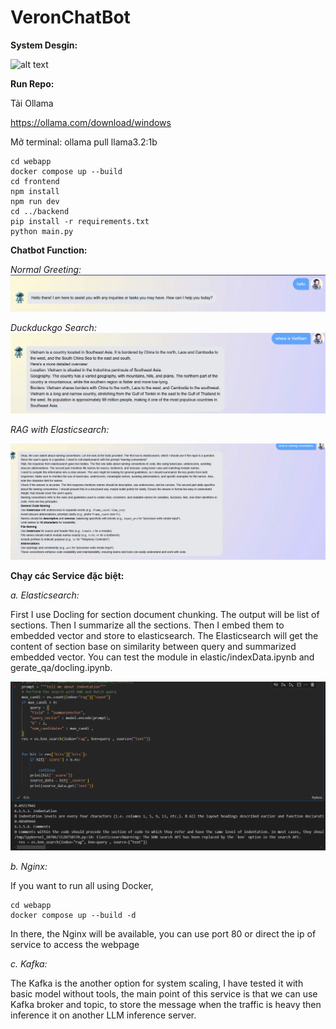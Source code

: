 # VeronChatBot

<b>System Desgin:</b>

![alt text](firgue/figure/image.png)

<b>Run Repo:</b>

Tải Ollama 

https://ollama.com/download/windows

Mở terminal: ollama pull llama3.2:1b

```
cd webapp
docker compose up --build
cd frontend
npm install
npm run dev
cd ../backend
pip install -r requirements.txt
python main.py 
```

<b>Chatbot Function:</b>

<i>Normal Greeting:</i>
![alt text](figure/image.png)

<i>Duckduckgo Search:</i>
![alt text](figure/image-1.png)

<i>RAG with Elasticsearch:</i>

![alt text](figure/image-2.png)

<b>Chạy các Service đặc biệt:</b>

<i>a. Elasticsearch:</i>

First I use Docling for section document chunking. The output will be list of sections. Then I summarize all the sections. Then I embed them to embedded vector and store to elasticsearch. The Elasticsearch will get the content of section base on similarity between query and summarized embedded vector. You can test the module in elastic/indexData.ipynb and gerate_qa/docling.ipynb.

![alt text](figure/image-3.png)


<i>b. Nginx:</i>

If you want to run all using Docker,
```
cd webapp
docker compose up --build -d
```

In there, the Nginx will be available, you can use port 80 or direct the ip of service to access the webpage

<i>c. Kafka:</i>

The Kafka is the another option for system scaling, I have tested it with basic model without tools, the main point of this service is that we can use Kafka broker and topic, to store the message when the traffic is heavy then inference it on another LLM inference server.